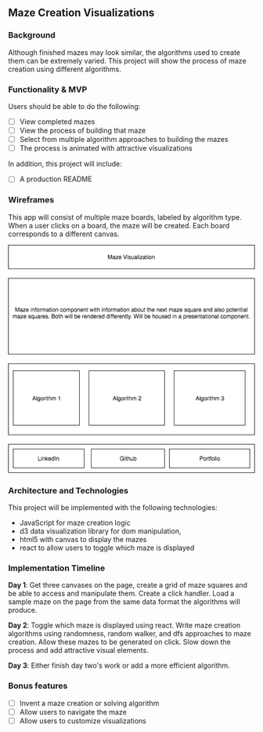 ## Maze Creation Visualizations

### Background

Although finished mazes may look similar, the algorithms used to create them can be extremely varied. This project will show the process of maze creation using different algorithms.

### Functionality & MVP  

Users should be able to do the following:

- [ ] View completed mazes
- [ ] View the process of building that maze
- [ ] Select from multiple algorithm approaches to building the mazes
- [ ] The process is animated with attractive visualizations

In addition, this project will include:

- [ ] A production README

### Wireframes

This app will consist of multiple maze boards, labeled by algorithm type. When a user clicks on a board, the maze will be created. Each board corresponds to a different canvas.

![wireframes](proposal.png)

### Architecture and Technologies

This project will be implemented with the following technologies:

- JavaScript for maze creation logic
- d3 data visualization library for dom manipulation,
- html5 with canvas to display the mazes
- react to allow users to toggle which maze is displayed

### Implementation Timeline

**Day 1**: Get three canvases on the page, create a grid of maze squares and be able to access and manipulate them. Create a click handler. Load a sample maze on the page from the same data format the algorithms will produce.

**Day 2**: Toggle which maze is displayed using react. Write maze creation algorithms using randomness, random walker, and dfs approaches to maze creation. Allow these mazes to be generated on click. Slow down the process and add attractive visual elements.

**Day 3**: Either finish day two's work or add a more efficient algorithm.

### Bonus features

- [ ] Invent a maze creation or solving algorithm
- [ ] Allow users to navigate the maze
- [ ] Allow users to customize visualizations
